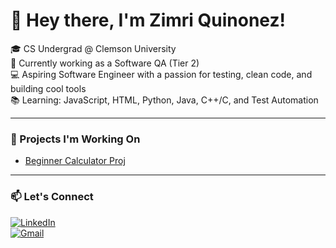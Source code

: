 # 👋 Hey there, I'm Zimri Quinonez!

🎓 CS Undergrad @ Clemson University  
🧪 Currently working as a Software QA (Tier 2)  
💻 Aspiring Software Engineer with a passion for testing, clean code, and building cool tools  
📚 Learning: JavaScript, HTML, Python, Java, C++/C, and Test Automation

---

### 🚀 Projects I'm Working On
- [Beginner Calculator Proj](https://zimriq.github.io/Zimri/beginner-calculator-proj/)

---

### 📫 Let's Connect
[![LinkedIn](https://img.shields.io/badge/-LinkedIn-blue?logo=linkedin&logoColor=white)](https://www.linkedin.com/in/zimri-quinonez-91a450285)  
[![Gmail](https://img.shields.io/badge/-zimryquinonez@gmail.com-red?logo=gmail&logoColor=white)](mailto:zimryquinonez@gmail.com)
